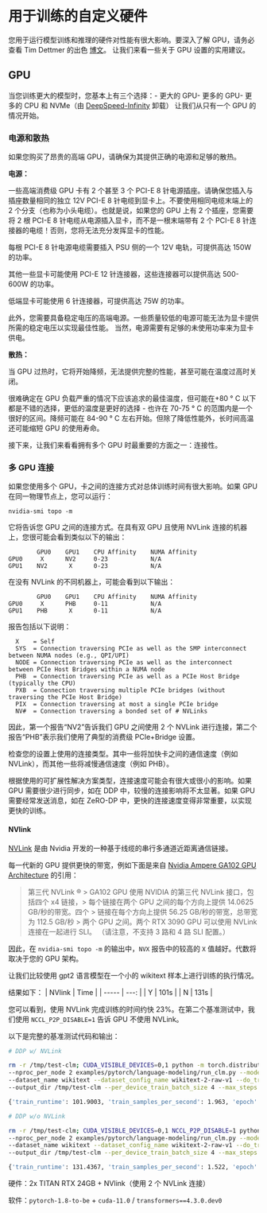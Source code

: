 <!---版权所有 2022 年 The HuggingFace 团队。保留所有权利。
根据 Apache 许可证第 2.0 版（“许可证”）许可；除非符合许可证的规定，否则您不得使用此文件。您可以在
    http://www.apache.org/licenses/LICENSE-2.0
根据适用法律或书面协议要求，软件在许可证下发布，基于“按原样”发布，不附加任何形式的担保或条件。有关特定语言的许可证条款和限制条件，请参阅许可证。
⚠️ 请注意，此文件是 Markdown 格式，但包含我们的文档构建器（类似于 MDX）的特定语法，可能无法在您的 Markdown 查看器中正确渲染。
-->

# 用于训练的自定义硬件

您用于运行模型训练和推理的硬件对性能有很大影响。要深入了解 GPU，请务必查看 Tim Dettmer 的出色 [博文](https://timdettmers.com/2020/09/07/which-gpu-for-deep-learning/)。
让我们来看一些关于 GPU 设置的实用建议。

## GPU 

当您训练更大的模型时，您基本上有三个选择：- 更大的 GPU- 更多的 GPU- 更多的 CPU 和 NVMe（由 [DeepSpeed-Infinity](main_classes/deepspeed#nvme-support) 卸载）
让我们从只有一个 GPU 的情况开始。

### 电源和散热

如果您购买了昂贵的高端 GPU，请确保为其提供正确的电源和足够的散热。

**电源：**

一些高端消费级 GPU 卡有 2 个甚至 3 个 PCI-E 8 针电源插座。请确保您插入与插座数量相同的独立 12V PCI-E 8 针电缆到显卡上。不要使用相同电缆末端上的 2 个分支（也称为小头电缆）。也就是说，如果您的 GPU 上有 2 个插座，您需要将 2 根 PCI-E 8 针电缆从电源插入显卡，而不是一根末端带有 2 个 PCI-E 8 针连接器的电缆！否则，您将无法充分发挥显卡的性能。

每根 PCI-E 8 针电源电缆需要插入 PSU 侧的一个 12V 电轨，可提供高达 150W 的功率。

其他一些显卡可能使用 PCI-E 12 针连接器，这些连接器可以提供高达 500-600W 的功率。

低端显卡可能使用 6 针连接器，可提供高达 75W 的功率。

此外，您需要具备稳定电压的高端电源。一些质量较低的电源可能无法为显卡提供所需的稳定电压以实现最佳性能。
当然，电源需要有足够的未使用功率来为显卡供电。

**散热：**

当 GPU 过热时，它将开始降频，无法提供完整的性能，甚至可能在温度过高时关闭。

很难确定在 GPU 负载严重的情况下应该追求的最佳温度，但可能在+80 ° C 以下都是不错的选择，更低的温度是更好的选择 - 也许在 70-75 ° C 的范围内是一个很好的区间。降频可能在 84-90 ° C 左右开始。但除了降低性能外，长时间高温还可能缩短 GPU 的使用寿命。

接下来，让我们来看看拥有多个 GPU 时最重要的方面之一：连接性。

### 多 GPU 连接

如果您使用多个 GPU，卡之间的连接方式对总体训练时间有很大影响。如果 GPU 在同一物理节点上，您可以运行：
```
nvidia-smi topo -m
```

它将告诉您 GPU 之间的连接方式。在具有双 GPU 且使用 NVLink 连接的机器上，您很可能会看到类似以下的输出：
```
        GPU0    GPU1    CPU Affinity    NUMA Affinity
GPU0     X      NV2     0-23            N/A
GPU1    NV2      X      0-23            N/A
```

在没有 NVLink 的不同机器上，可能会看到以下输出：
```
        GPU0    GPU1    CPU Affinity    NUMA Affinity
GPU0     X      PHB     0-11            N/A
GPU1    PHB      X      0-11            N/A
```

报告包括以下说明：
```
  X    = Self
  SYS  = Connection traversing PCIe as well as the SMP interconnect between NUMA nodes (e.g., QPI/UPI)
  NODE = Connection traversing PCIe as well as the interconnect between PCIe Host Bridges within a NUMA node
  PHB  = Connection traversing PCIe as well as a PCIe Host Bridge (typically the CPU)
  PXB  = Connection traversing multiple PCIe bridges (without traversing the PCIe Host Bridge)
  PIX  = Connection traversing at most a single PCIe bridge
  NV#  = Connection traversing a bonded set of # NVLinks
```

因此，第一个报告“NV2”告诉我们 GPU 之间使用 2 个 NVLink 进行连接，第二个报告“PHB”表示我们使用了典型的消费级 PCIe+Bridge 设置。

检查您的设置上使用的连接类型。其中一些将加快卡之间的通信速度（例如 NVLink），而其他一些将减慢通信速度（例如 PHB）。

根据使用的可扩展性解决方案类型，连接速度可能会有很大或很小的影响。如果 GPU 需要很少进行同步，如在 DDP 中，较慢的连接影响将不太显著。如果 GPU 需要经常发送消息，如在 ZeRO-DP 中，更快的连接速度变得非常重要，以实现更快的训练。


#### NVlink

[NVLink](https://en.wikipedia.org/wiki/NVLink) 是由 Nvidia 开发的一种基于线缆的串行多通道近距离通信链接。

每一代新的 GPU 提供更快的带宽，例如下面是来自 [Nvidia Ampere GA102 GPU Architecture](https://www.nvidia.com/content/dam/en-zz/Solutions/geforce/ampere/pdf/NVIDIA-ampere-GA102-GPU-Architecture-Whitepaper-V1.pdf) 的引用：

> 第三代 NVLink ® > GA102 GPU 使用 NVIDIA 的第三代 NVLink 接口，包括四个 x4 链接，> 每个链接在两个 GPU 之间的每个方向上提供 14.0625 GB/秒的带宽。四个 > 链接在每个方向上提供 56.25 GB/秒的带宽，总带宽为 112.5 GB/秒 > 两个 GPU 之间。两个 RTX 3090 GPU 可以使用 NVLink 连接在一起进行 SLI。
> （请注意，不支持 3 路和 4 路 SLI 配置。）

因此，在 `nvidia-smi topo -m` 的输出中，`NVX` 报告中的较高的 `X` 值越好。代数将取决于您的 GPU 架构。

让我们比较使用 gpt2 语言模型在一个小的 wikitext 样本上进行训练的执行情况。

结果如下：
| NVlink | Time |
| -----  | ---: |
| Y      | 101s |
| N      | 131s |

您可以看到，使用 NVLink 完成训练的时间约快 23%。在第二个基准测试中，我们使用 `NCCL_P2P_DISABLE=1` 告诉 GPU 不使用 NVLink。

以下是完整的基准测试代码和输出：

```bash
# DDP w/ NVLink

rm -r /tmp/test-clm; CUDA_VISIBLE_DEVICES=0,1 python -m torch.distributed.launch \
--nproc_per_node 2 examples/pytorch/language-modeling/run_clm.py --model_name_or_path gpt2 \
--dataset_name wikitext --dataset_config_name wikitext-2-raw-v1 --do_train \
--output_dir /tmp/test-clm --per_device_train_batch_size 4 --max_steps 200

{'train_runtime': 101.9003, 'train_samples_per_second': 1.963, 'epoch': 0.69}

# DDP w/o NVLink

rm -r /tmp/test-clm; CUDA_VISIBLE_DEVICES=0,1 NCCL_P2P_DISABLE=1 python -m torch.distributed.launch \
--nproc_per_node 2 examples/pytorch/language-modeling/run_clm.py --model_name_or_path gpt2 \
--dataset_name wikitext --dataset_config_name wikitext-2-raw-v1 --do_train
--output_dir /tmp/test-clm --per_device_train_batch_size 4 --max_steps 200

{'train_runtime': 131.4367, 'train_samples_per_second': 1.522, 'epoch': 0.69}
```

硬件：2x TITAN RTX 24GB + NVlink（使用 2 个 NVLink 连接）

软件：`pytorch-1.8-to-be` + `cuda-11.0` / `transformers==4.3.0.dev0`
